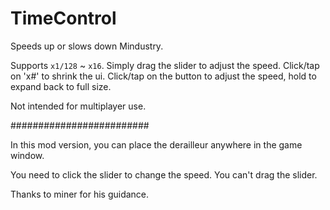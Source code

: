 # TimeControl
Speeds up or slows down Mindustry.

Supports `x1/128` ~ `x16`. Simply drag the slider to adjust the speed.
Click/tap on 'x#' to shrink the ui. Click/tap on the button to adjust the speed, hold to expand back to full size.

Not intended for multiplayer use.

#########################

In this mod version, you can place the derailleur anywhere in the game window.

You need to click the slider to change the speed. You can't drag the slider.

Thanks to miner for his guidance.

